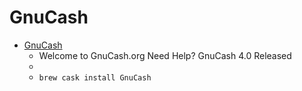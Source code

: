 # GnuCash
- [GnuCash](https://www.gnucash.org/)
  -  Welcome to GnuCash.org Need Help? GnuCash 4.0 Released
  - 
  - `brew cask install GnuCash`
